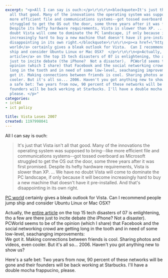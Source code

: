 ```yaml
---
excerpt: "<p>All I can say is ouch:</p>\r\n\r\n<blockquote>It's just that Vista isn't
  all that good. Many of the innovations the operating system was supposed to bring--like
  more efficient file and communications systems--got tossed overboard as Microsoft
  struggled to get the OS out the door, some three years after it was first promised.
  Despite its hefty hardware requirements, Vista is slower than XP. ... We have no
  doubt Vista will come to dominate the PC landscape, if only because it will become
  increasingly hard to buy a new machine that doesn't have it pre-installed. And that's
  disappointing in its own right.</blockquote>\r\n\r\n<p><a href=\"https://www.pcworld.com/article/id,140583-page,5-c,techindustrytrends/article.html\">PC
  world</a> certainly gives a bleak outlook for Vista.  Can I recommend people jump
  ship and consider Ubuntu Linux or Mac OSX?  </p>\r\n\r\n<p>Actually, the <a href=\"https://www.pcworld.com/article/id,140583-page,1-c,techindustrytrends/article.html\">entire
  article</a> on the top 15 tech disasters of 07 is enlightening, tho a few are there
  just to incite debate (the iPhone?  Not a disaster).  PCWorld seems to be of the
  opinion (which I share) that Facebook and the social networking crowd are getting
  long in the tooth and in need of some low-level, seachanging improvements:<br />\r\nWe
  got it. Making connections between friends is cool. Sharing photos and videos, even
  cooler. But it's all so... 2006. Haven't you got anything new to show us?</p>\r\n\r\n<p>Here's
  a safe bet: Two years from now, 90 percent of these networks will be gone and their
  founders will be back working at Starbucks. I'll have a double mocha frappucino,
  please. </p>"
categories:
- ict4d
- ict policy

title: Vista Loses 2007
created: 1197998041
---
```

<p>All I can say is ouch:</p>

<blockquote>It's just that Vista isn't all that good. Many of the innovations the operating system was supposed to bring--like more efficient file and communications systems--got tossed overboard as Microsoft struggled to get the OS out the door, some three years after it was first promised. Despite its hefty hardware requirements, Vista is slower than XP. ... We have no doubt Vista will come to dominate the PC landscape, if only because it will become increasingly hard to buy a new machine that doesn't have it pre-installed. And that's disappointing in its own right.</blockquote>

<p><a href="https://www.pcworld.com/article/id,140583-page,5-c,techindustrytrends/article.html">PC world</a> certainly gives a bleak outlook for Vista.  Can I recommend people jump ship and consider Ubuntu Linux or Mac OSX?  </p>

<p>Actually, the <a href="https://www.pcworld.com/article/id,140583-page,1-c,techindustrytrends/article.html">entire article</a> on the top 15 tech disasters of 07 is enlightening, tho a few are there just to incite debate (the iPhone?  Not a disaster).  PCWorld seems to be of the opinion (which I share) that Facebook and the social networking crowd are getting long in the tooth and in need of some low-level, seachanging improvements:<br />
We got it. Making connections between friends is cool. Sharing photos and videos, even cooler. But it's all so... 2006. Haven't you got anything new to show us?</p>

<p>Here's a safe bet: Two years from now, 90 percent of these networks will be gone and their founders will be back working at Starbucks. I'll have a double mocha frappucino, please. </p>
